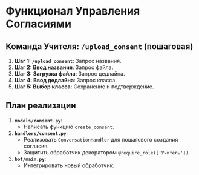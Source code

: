 # Функционал Управления Согласиями

## Команда Учителя: `/upload_consent` (пошаговая)

1.  **Шаг 1: `/upload_consent`**: Запрос названия.
2.  **Шаг 2: Ввод названия**: Запрос файла.
3.  **Шаг 3: Загрузка файла**: Запрос дедлайна.
4.  **Шаг 4: Ввод дедлайна**: Запрос класса.
5.  **Шаг 5: Выбор класса**: Сохранение и подтверждение.

## План реализации

1.  **`models/consent.py`**:
    - Написать функцию `create_consent`.
2.  **`handlers/consent.py`**:
    - Реализовать `ConversationHandler` для пошагового создания согласия.
    - Защитить обработчик декоратором `@require_role(['Учитель'])`.
3.  **`bot/main.py`**:
    - Интегрировать новый обработчик.